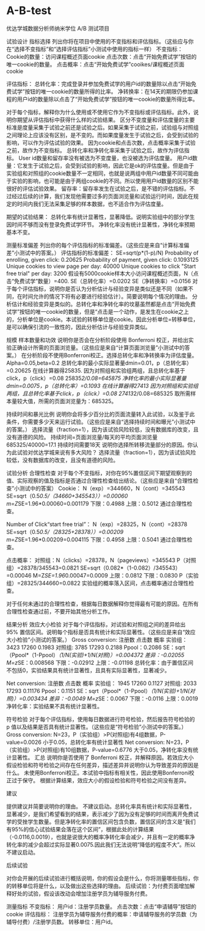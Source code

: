 # A-B-test
优达学城数据分析师纳米学位
A/B 测试项目


试验设计
指标选择
列出你将在项目中使用的不变指标和评估指标。（这些应与你在“选择不变指标”和“选择评估指标”小测试中使用的指标一样）
不变指标：
Cookie的数量：访问课程概述页面cookie
点击次数：点击“开始免费试学”按钮的唯一cookie的数量。
点击概率：点击“开始免费试学”cooikes/课程概述页面cookie	

评估指标：
总转化率：完成登录并参加免费试学的用户id的数量除以点击“开始免费试学”按钮的唯一cookie的数量所得的比率。
净转换率：在14天的期限仍参加课程的用户id的数量除以点击了“开始免费试学”按钮的唯一cookie的数量所得比率。

对于每个指标，解释你为什么使用或不使用它作为不变指标或评估指标。此外，说明你期望从评估指标中获得什么样的试验结果。
区分不变度量和评估度量的主要标准是度量采集于试验之前还是试验之后。如果采集于试验之前，试验组与对照组之间理论上应该没有区别，是不变的。而如果度量发生于试验之后，会受到试验的影响，可以作为评估试验的效果。
因为cookie和点击次数，点击概率采集于试验之前，故作为不变指标。
总转化率和净转化率采集于试验之后，故作为评估指标。
User id数量和留存率没有被选为不变度量，也没被选为评估度量。
用户id数量：它发生于试验之后，会受到试验的影响，因此它是ok的评估度量。但是由于实验组和对照组的cookie数量不一定相同，也就是说两组中用户id数量不同可能由于实验的影响，也可能是由于两组cookie的不同。所以使用用户id数量的区别不能很好的评估试验效果。
留存率：留存率发生在试验之后，是不错的评估指标。不过经过后续的计算，我们发现他需要过多的页面浏览量和试验运行时间，因此在规定的时间内我们无法采集足够的样本数据，也不适合作为评估度量。

期望的试验结果：
总转化率有统计显著性，显著降低。说明实验组中的部分学生因时间不够而没有登录免费试学环节。
净转化率没有统计显著性，净转化率预期基本不变。 

测量标准偏差
列出你的每个评估指标的标准偏差。（这些应是来自“计算标准偏差”小测试中的答案。）
评估指标的标准偏差：
SE=sqrt(p*(1-p)/N)
Probability of enrolling, given click: 0.20625
Probability of payment, given click: 0.1093125
Unique cookies to view page per day: 40000
Unique cookies to click "Start free trial" per day: 3200
假设有5000cookie样本大小访问课程概述页面，N（点击“免费试学”数量）=400.
SE（总转化率）=0.0202
SE（净转换率）=0.0156
对于每个评估指标，说明你是否认为分析估计与经验变异是类似还是不同（如果不同，在时间允许的情况下将有必要进行经验估计）。简要说明每个情况的理由。
分析估计和经验变异是类似的。总转化率和净转化率的坟墓虽然都是点击“开始免费试学”按钮的唯一cookie的数量，但是“点击是一个动作，是发生在cookie之上的，分析单位是cookie。本试验的转移单位是cookie。因此分析单位=转移单位，是可以确保引流的一致性的，因此分析估计与经验变异类似。

规模
样本数量和功效
说明你是否会在分析阶段使用 Bonferroni 校正，并给出实验正确设计所需的页面浏览量。（这些应是来自“计算页面浏览量”小测试中的答案。）
在分析阶段不使用Bonferroni校正。选择总转化率和净转换率为评估度量。
Alpha=0.05,beta=0.2
总转化率的最小实际显著量dmin=0.01，p（总转化率）=0.20625
在线计算器得25835.
因为对照组和实验组两组，且总转化率基于click，p（click）=0.08
25835*2/0.08=645875
净转化率的最小实际显著量dmin=0.0075，p（总转化率）=0.1093
在线计算器得27413
因为对照组和实验组两组，且总转化率基于click，p（click）=0.08
27413*2/0.08=685325
取所需样本量较大值，所需的页面浏览量为：685325。


持续时间和暴光比例
说明你会将多少百分比的页面流量转入此试验，以及鉴于此条件，你需要多少天来运行试验。（这些应是来自“选择持续时间和曝光”小测试中的答案。）
选择流量（fraction=1），因为该试验风险较低，没有数据库的改变，且没有道德的风险。
持续时间=页面浏览量/每天的平均页面浏览量
685325/40000=17.1
持续时间需要18天
说明你选择所转移流量部分的原因。你认为此试验对优达学城来说有多大风险？
选择流量（fraction=1），因为该试验风险较低，没有数据库的改变，且没有道德的风险。


试验分析
合理性检查
对于每个不变指标，对你在95%置信区间下期望观察到的值、实际观察的值及指标是否通过合理性检查给出结论。（这些应是来自“合理性检查”小测试中的答案）
Cookie：
N（exp）=344660，N（cont）=345543
SE=sqrt（0.5*0.5/（34660+345543））=0.00060
m=Z*SE=1.96*0.00060=0.001179
下限：0.4988
上限：0.5012
通过合理性检查。

Number of Click“start free trial”：
N（exp）=28325，N（cont）=28378
SE=sqrt（0.5*0.5/（28325+28378））=0.00209
m=Z*SE=1.96*0.00209=0.004115
下限：0.4958
上限：0.5041
通过合理性检查。

点击概率：
对照组：N（clicks）=28378，N（pageviews）=345543
        P（对照组）=28378/345543=0.0821
SE=sqrt（0.082*（1-0.082）/345543）=0.00046
M=Z*SE=1.96*0.00047=0.0009
上限：0.0812
下限：0.0830
P（实验组）=28325/344660=0.0822
实验组的概率落入区间，点击概率通过合理性检查。
  

对于任何未通过的合理性检查，根据每日数据解释你觉得最有可能的原因。在所有合理性检查通过前，不要开始其他分析工作。


结果分析
效应大小检验
对于每个评估指标，对试验和对照组之间的差异给出 95% 置信区间。说明每个指标是否具有统计和实际显著性。（这些应是来自“效应大小检验”小测试的答案。）
Gross conversion:
         注册数  点击数  概率
实验组：3423     17260   0.1983
对照组: 3785      17293   0.2188
Ppool：0.2086
SE：sqrt（Ppool*（1-Ppool）*（1/N(实验)+1/N(对照)）=0.004372
差异：-0.02055
M=z*SE：0.008568
下限：-0.02912
上限：-0.01198
总转化率：由于置信区间不包括0，实验结果具有统计显著性，且具有实际显著性，显著减少。

Net conversion:
         注册数  点击数  概率
实验组： 1945    17260   0.1127
对照组:   2033   17293   0.11176
Ppool：0.1151
SE：sqrt（Ppool*（1-Ppool）*（1/N(实验)+1/N(对照)）=0.003434
差异：-0.0049
M=z*SE：0.0067
下限：-0.0116
上限：0.0019
净转化率：实验结果不具有统计显著性。

符号检验
对于每个评估指标，使用每日数据进行符号检验，然后报告符号检验的 p 值以及结果是否具有统计显著性。（这些应是“符号检验”小测试中的答案。）
Gross conversion:
N=23，P（实验组）>P(对照组)有4组数据，P-value=0.0026
小于0.05，总转化率有统计显著性
Net conversion:
N=23，P（实验组）>P(对照组)有10组数据，P-value=0.6776
大于0.05，净转化率没有统计显著性。
汇总
说明你是否使用了 Bonferroni 校正，并解释原因。若效应大小假设检验和符号检验之间存在任何差异，描述差异并说明你认为导致差异的原因是什么。
未使用Bonferroni校正。本试验中指标有相关性，因此使用Bonferroni校正过于保守。
根据计算结果，效应大小的假设检验和符号检验之间没有差异。

建议

提供建议并简要说明你的理由。
不建议启动。总转化率具有统计和实际显著性，显著减少，是我们希望看到的结果，表示减少了因为没有足够的时间而离开免费试学的受挫学生数量。但是净转化率的置信区间包含负数，置信区间的含义是“我们有95%的信心试验结果会落在这个区间”，根据此处的计算结果（-0.0116,0.0019），也就是说很大的概率净转化率会减少，并且有一定的概率净转化率的减少会超过实际显著0.0075.因此我们无法说明“降低的程度不大”。所以不建议启动。
 
后续试验

对你会开展的后续试验进行概括说明，你的假设会是什么，你将测量哪些指标，你的转移单位将是什么，以及做出这些选择的理由。
后续试验：为付费页面增加解释好处的试验，假设该改动会增加注册学员为辅导服务付费。

测量指标
不变指标：
用户id：注册学员数量。
点击次数：点击“申请辅导”按钮的cookie
评估指标：
注册学员为辅导服务付费的概率：申请辅导服务的学员数（为辅导付费）/注册学员数。
转移单位：用户id。














